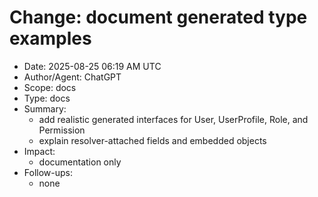 # Change: document generated type examples

- Date: 2025-08-25 06:19 AM UTC
- Author/Agent: ChatGPT
- Scope: docs
- Type: docs
- Summary:
  - add realistic generated interfaces for User, UserProfile, Role, and Permission
  - explain resolver-attached fields and embedded objects
- Impact:
  - documentation only
- Follow-ups:
  - none
